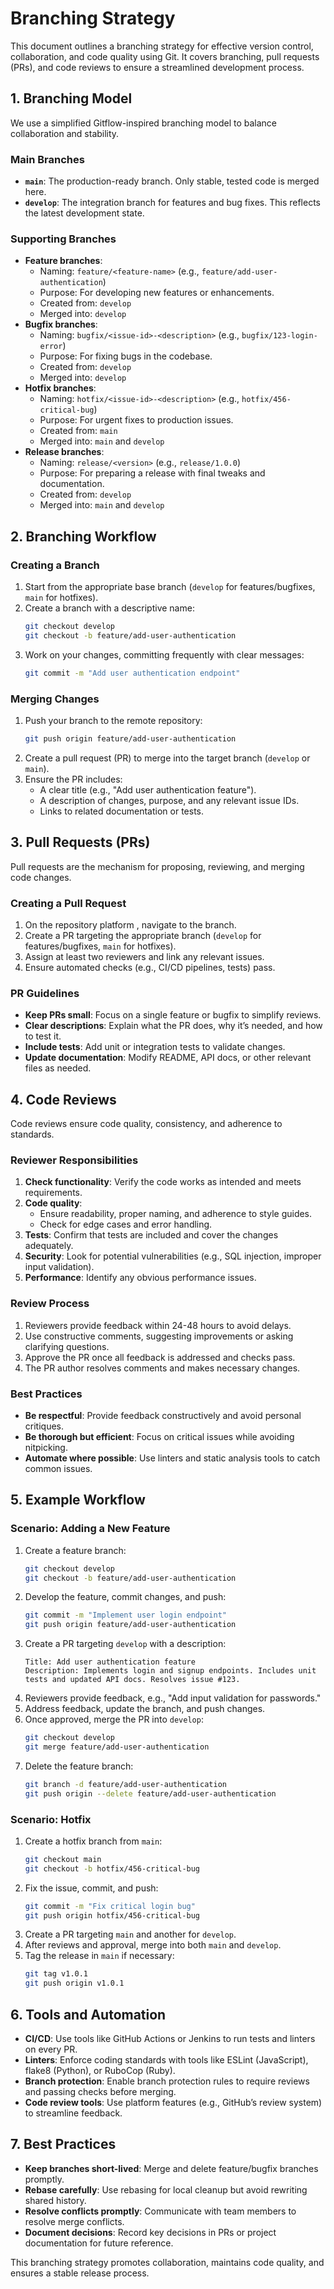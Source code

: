 # Branching Strategy

This document outlines a branching strategy for effective version control, collaboration, and code quality using Git. It covers branching, pull requests (PRs), and code reviews to ensure a streamlined development process.

## 1. Branching Model

We use a simplified Gitflow-inspired branching model to balance collaboration and stability.

### Main Branches
- **`main`**: The production-ready branch. Only stable, tested code is merged here.
- **`develop`**: The integration branch for features and bug fixes. This reflects the latest development state.

### Supporting Branches
- **Feature branches**:
  - Naming: `feature/<feature-name>` (e.g., `feature/add-user-authentication`)
  - Purpose: For developing new features or enhancements.
  - Created from: `develop`
  - Merged into: `develop`
- **Bugfix branches**:
  - Naming: `bugfix/<issue-id>-<description>` (e.g., `bugfix/123-login-error`)
  - Purpose: For fixing bugs in the codebase.
  - Created from: `develop`
  - Merged into: `develop`
- **Hotfix branches**:
  - Naming: `hotfix/<issue-id>-<description>` (e.g., `hotfix/456-critical-bug`)
  - Purpose: For urgent fixes to production issues.
  - Created from: `main`
  - Merged into: `main` and `develop`
- **Release branches**:
  - Naming: `release/<version>` (e.g., `release/1.0.0`)
  - Purpose: For preparing a release with final tweaks and documentation.
  - Created from: `develop`
  - Merged into: `main` and `develop`

## 2. Branching Workflow

### Creating a Branch
1. Start from the appropriate base branch (`develop` for features/bugfixes, `main` for hotfixes).
2. Create a branch with a descriptive name:
   ```bash
   git checkout develop
   git checkout -b feature/add-user-authentication
   ```
3. Work on your changes, committing frequently with clear messages:
   ```bash
   git commit -m "Add user authentication endpoint"
   ```

### Merging Changes
1. Push your branch to the remote repository:
   ```bash
   git push origin feature/add-user-authentication
   ```
2. Create a pull request (PR) to merge into the target branch (`develop` or `main`).
3. Ensure the PR includes:
   - A clear title (e.g., "Add user authentication feature").
   - A description of changes, purpose, and any relevant issue IDs.
   - Links to related documentation or tests.

## 3. Pull Requests (PRs)

Pull requests are the mechanism for proposing, reviewing, and merging code changes.

### Creating a Pull Request
1. On the repository platform , navigate to the branch.
2. Create a PR targeting the appropriate branch (`develop` for features/bugfixes, `main` for hotfixes).
3. Assign at least two reviewers and link any relevant issues.
4. Ensure automated checks (e.g., CI/CD pipelines, tests) pass.

### PR Guidelines
- **Keep PRs small**: Focus on a single feature or bugfix to simplify reviews.
- **Clear descriptions**: Explain what the PR does, why it’s needed, and how to test it.
- **Include tests**: Add unit or integration tests to validate changes.
- **Update documentation**: Modify README, API docs, or other relevant files as needed.

## 4. Code Reviews

Code reviews ensure code quality, consistency, and adherence to standards.

### Reviewer Responsibilities
1. **Check functionality**: Verify the code works as intended and meets requirements.
2. **Code quality**:
   - Ensure readability, proper naming, and adherence to style guides.
   - Check for edge cases and error handling.
3. **Tests**: Confirm that tests are included and cover the changes adequately.
4. **Security**: Look for potential vulnerabilities (e.g., SQL injection, improper input validation).
5. **Performance**: Identify any obvious performance issues.

### Review Process
1. Reviewers provide feedback within 24-48 hours to avoid delays.
2. Use constructive comments, suggesting improvements or asking clarifying questions.
3. Approve the PR once all feedback is addressed and checks pass.
4. The PR author resolves comments and makes necessary changes.

### Best Practices
- **Be respectful**: Provide feedback constructively and avoid personal critiques.
- **Be thorough but efficient**: Focus on critical issues while avoiding nitpicking.
- **Automate where possible**: Use linters and static analysis tools to catch common issues.

## 5. Example Workflow

### Scenario: Adding a New Feature
1. Create a feature branch:
   ```bash
   git checkout develop
   git checkout -b feature/add-user-authentication
   ```
2. Develop the feature, commit changes, and push:
   ```bash
   git commit -m "Implement user login endpoint"
   git push origin feature/add-user-authentication
   ```
3. Create a PR targeting `develop` with a description:
   ```
   Title: Add user authentication feature
   Description: Implements login and signup endpoints. Includes unit tests and updated API docs. Resolves issue #123.
   ```
4. Reviewers provide feedback, e.g., "Add input validation for passwords."
5. Address feedback, update the branch, and push changes.
6. Once approved, merge the PR into `develop`:
   ```bash
   git checkout develop
   git merge feature/add-user-authentication
   ```
7. Delete the feature branch:
   ```bash
   git branch -d feature/add-user-authentication
   git push origin --delete feature/add-user-authentication
   ```

### Scenario: Hotfix
1. Create a hotfix branch from `main`:
   ```bash
   git checkout main
   git checkout -b hotfix/456-critical-bug
   ```
2. Fix the issue, commit, and push:
   ```bash
   git commit -m "Fix critical login bug"
   git push origin hotfix/456-critical-bug
   ```
3. Create a PR targeting `main` and another for `develop`.
4. After reviews and approval, merge into both `main` and `develop`.
5. Tag the release in `main` if necessary:
   ```bash
   git tag v1.0.1
   git push origin v1.0.1
   ```

## 6. Tools and Automation
- **CI/CD**: Use tools like GitHub Actions or Jenkins to run tests and linters on every PR.
- **Linters**: Enforce coding standards with tools like ESLint (JavaScript), flake8 (Python), or RuboCop (Ruby).
- **Branch protection**: Enable branch protection rules to require reviews and passing checks before merging.
- **Code review tools**: Use platform features (e.g., GitHub’s review system) to streamline feedback.

## 7. Best Practices
- **Keep branches short-lived**: Merge and delete feature/bugfix branches promptly.
- **Rebase carefully**: Use rebasing for local cleanup but avoid rewriting shared history.
- **Resolve conflicts promptly**: Communicate with team members to resolve merge conflicts.
- **Document decisions**: Record key decisions in PRs or project documentation for future reference.

This branching strategy promotes collaboration, maintains code quality, and ensures a stable release process.